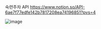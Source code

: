 숙련주차 API
https://www.notion.so/API-6ae7f77edfe142b7817208ea74196851?pvs=4


![image](https://user-images.githubusercontent.com/124053404/223045345-fe5a8a58-dc0b-4b74-824c-0cf340be74fe.png)


